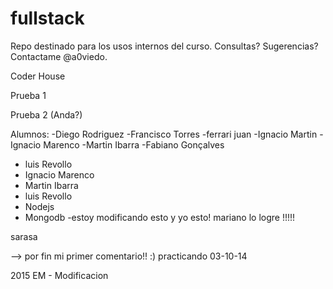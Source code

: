 ﻿fullstack
=========

Repo destinado para los usos internos del curso. Consultas? Sugerencias? Contactame @a0viedo.

Coder House

Prueba 1

Prueba 2 (Anda?)

Alumnos:
-Diego Rodriguez
-Francisco Torres
-ferrari juan
-Ignacio Martin
-Ignacio Marenco
-Martin Ibarra
-Fabiano Gonçalves
- luis Revollo
- Ignacio Marenco
- Martin Ibarra
- luis Revollo
- Nodejs
- Mongodb
-estoy modificando esto
y yo esto!
mariano
lo logre !!!!!

sarasa

--> por fin mi primer comentario!! :)
practicando 03-10-14


2015 EM - Modificacion

